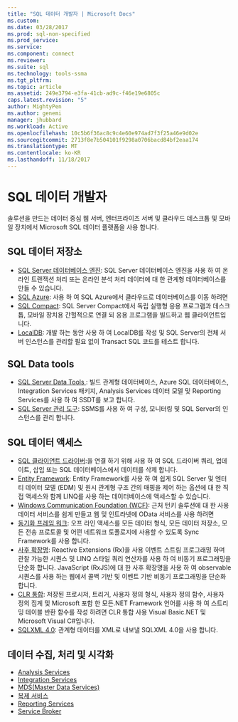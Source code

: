 ```yaml
---
title: "SQL 데이터 개발자 | Microsoft Docs"
ms.custom: 
ms.date: 03/28/2017
ms.prod: sql-non-specified
ms.prod_service: 
ms.service: 
ms.component: connect
ms.reviewer: 
ms.suite: sql
ms.technology: tools-ssma
ms.tgt_pltfrm: 
ms.topic: article
ms.assetid: 249e3794-e3fa-41cb-ad9c-f46e19e6805c
caps.latest.revision: "5"
author: MightyPen
ms.author: genemi
manager: jhubbard
ms.workload: Active
ms.openlocfilehash: 10c5b6f36ac8c9c4e60e974ad7f3f25a46e9d02e
ms.sourcegitcommit: 2713f8e7b504101f9298a0706bacd84bf2eaa174
ms.translationtype: MT
ms.contentlocale: ko-KR
ms.lasthandoff: 11/18/2017
---
```

# <a name="sql-data-developer"></a>SQL 데이터 개발자
솔루션을 만드는 데이터 중심 웹 서버, 엔터프라이즈 서버 및 클라우드 데스크톱 및 모바일 장치에서 Microsoft SQL 데이터 플랫폼을 사용 합니다.  

## <a name="sql-data-storage"></a>SQL 데이터 저장소
* [SQL Server 데이터베이스 엔진](../database-engine/configure-windows/sql-server-database-engine.md): SQL Server 데이터베이스 엔진을 사용 하 여 온라인 트랜잭션 처리 또는 온라인 분석 처리 데이터에 대 한 관계형 데이터베이스를 만들 수 있습니다. 
* [SQL Azure](https://docs.microsoft.com/azure/sql-database/): 사용 하 여 SQL Azure에서 클라우드로 데이터베이스를 이동 하려면 
* [SQL Compact](https://www.microsoft.com/en-us/download/details.aspx?id=17876): SQL Server Compact에서 독립 실행형 응용 프로그램과 데스크톱, 모바일 장치용 간헐적으로 연결 되 응용 프로그램을 빌드하고 웹 클라이언트입니다.
* [LocalDB](../database-engine/configure-windows/sql-server-2016-express-localdb.md): 개발 하는 동안 사용 하 여 LocalDB를 작성 및 SQL Server의 전체 서버 인스턴스를 관리할 필요 없이 Transact SQL 코드를 테스트 합니다.

## <a name="sql-data-tools"></a>SQL Data tools
* [SQL Server Data Tools ](../ssdt/download-sql-server-data-tools-ssdt.md) : 빌드 관계형 데이터베이스, Azure SQL 데이터베이스, Integration Services 패키지, Analysis Services 데이터 모델 및 Reporting Services를 사용 하 여 SSDT를 보고 합니다.
* [SQL Server 관리 도구](../ssms/download-sql-server-management-studio-ssms.md): SSMS를 사용 하 여 구성, 모니터링 및 SQL Server의 인스턴스를 관리 합니다.

## <a name="sql-data-access"></a>SQL 데이터 액세스
* [SQL 클라이언트 드라이버](sql-connection-libraries.md):을 연결 하기 위해 사용 하 여 SQL 드라이버 쿼리, 업데이트, 삽입 또는 SQL 데이터베이스에서 데이터를 삭제 합니다.
* [Entity Framework](https://msdn.microsoft.com/library/gg696172.aspx): Entity Framework를 사용 하 여 쉽게 SQL Server 및 엔터티 데이터 모델 (EDM) 및 원시 관계형 구조 간의 매핑을 제어 하는 옵션에 대 한 직접 액세스와 함께 LINQ를 사용 하는 데이터베이스에 액세스할 수 있습니다. 
* [Windows Communication Foundation (WCF)](https://msdn.microsoft.com/library/dd456779.aspx): 근처 턴키 솔루션에 대 한 사용 데이터 서비스를 쉽게 만들고 웹 및 인트라넷에 OData 서비스를 사용 하려면
* [동기화 프레임 워크](https://msdn.microsoft.com/library/jj839436.aspx): 오프 라인 액세스를 모든 데이터 형식, 모든 데이터 저장소, 모든 전송 프로토콜 및 어떤 네트워크 토폴로지에 사용할 수 있도록 Sync Framework를 사용 합니다.
* [사후 확장명](https://msdn.microsoft.com/library/hh242985.aspx): Reactive Extensions (Rx)을 사용 이벤트 스트림 프로그래밍 하며 관찰 가능한 시퀀스 및 LINQ 스타일 쿼리 연산자를 사용 하 여 비동기 프로그래밍을 단순화 합니다.  JavaScript (RxJS)에 대 한 사후 확장명을 사용 하 여 observable 시퀀스를 사용 하는 웹에서 콜백 기반 및 이벤트 기반 비동기 프로그래밍을 단순화 합니다.
* [CLR 통합](../relational-databases/clr-integration/common-language-runtime-clr-integration-programming-concepts.md): 저장된 프로시저, 트리거, 사용자 정의 형식, 사용자 정의 함수, 사용자 정의 집계 및 Microsoft 포함 한 모든.NET Framework 언어를 사용 하 여 스트리밍 테이블 반환 함수를 작성 하려면 CLR 통합 사용 Visual Basic.NET 및 Microsoft Visual C#입니다. 
* [SQLXML 4.0](../relational-databases/sqlxml/sqlxml-4-0-programming-concepts.md): 관계형 데이터를 XML로 내보낼 SQLXML 4.0을 사용 합니다.

## <a name="data-collection-processing-and-visualization"></a>데이터 수집, 처리 및 시각화
* [Analysis Services](../analysis-services/analysis-services-developer-documentation.md)
* [Integration Services](../integration-services/integration-services-developer-documentation.md)  
* [MDS(Master Data Services)](../master-data-services/develop/master-data-services-developer-documentation.md)
* [복제 서비스](../relational-databases/replication/concepts/replication-developer-documentation.md)
* [Reporting Services](../reporting-services/reporting-services-developer-documentation.md)
* [Service Broker](../database-engine/configure-windows/sql-server-service-broker.md)


 
